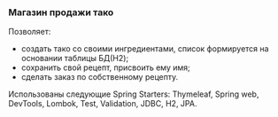 ### Магазин продажи тако

Позволяет:
- создать тако со своими ингредиентами, список формируется на основании таблицы БД(H2);
- сохранить свой рецепт, присвоить ему имя;
- сделать заказ по собственному рецепту.

Использованы следующие Spring Starters: Thymeleaf, Spring web, DevTools, Lombok, Test, Validation, JDBC, H2, JPA.
